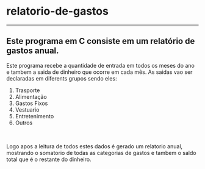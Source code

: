 # relatorio-de-gastos
<hr>
<h2> Este programa em C consiste em um relatório de gastos anual.</h2>
<p>Este programa recebe a quantidade de entrada em todos os meses do ano e tambem a saida de dinheiro que ocorre em cada mês.
  As saidas vao ser declaradas em diferents grupos sendo eles: </p>
  <ol>
    <li>Trasporte</li>
    <li>Alimentação</li>
    <li>Gastos Fixos</li>
    <li>Vestuario</li>
    <li>Entretenimento</li>
    <li>Outros</li>
  </ol>
  <br>
  <p>Logo apos a leitura de todos estes dados é gerado um relatorio anual, mostrando o somatorio de todas as categorias de gastos e tambem o saldo total que é o restante do dinheiro.</p>
